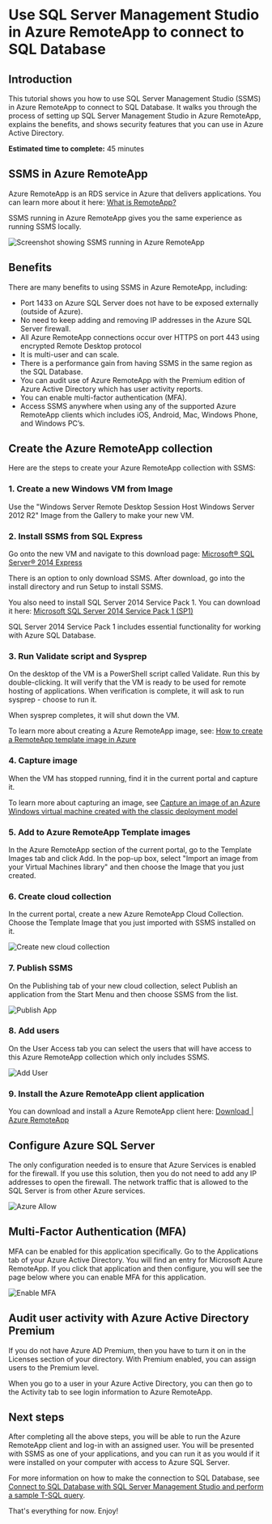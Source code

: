 <properties
    pageTitle="Connect to SQL Database using SQL Server Management Studio in Azure RemoteApp | Microsoft Azure"
    description="Use this tutorial to learn how to use SQL Server Management Studio in Azure RemoteApp for security and performance when connecting to SQL Database"
    services="sql-database"
    documentationCenter=""
    authors="adhurwit"
    manager=""/>

<tags
    ms.service="sql-database"
    ms.workload="data"
    ms.tgt_pltfrm="na"
    ms.devlang="na"
    ms.topic="article"
    ms.date="07/05/2016"
    ms.author="adhurwit"/>


# <a name="use-sql-server-management-studio-in-azure-remoteapp-to-connect-to-sql-database"></a>Use SQL Server Management Studio in Azure RemoteApp to connect to SQL Database

## <a name="introduction"></a>Introduction  
This tutorial shows you how to use SQL Server Management Studio (SSMS) in Azure RemoteApp to connect to SQL Database. It walks you through the process of setting up SQL Server Management Studio in Azure RemoteApp, explains the benefits, and shows security features that you can use in Azure Active Directory.

**Estimated time to complete:** 45 minutes

## <a name="ssms-in-azure-remoteapp"></a>SSMS in Azure RemoteApp

Azure RemoteApp is an RDS service in Azure that delivers applications. You can learn more about it here: [What is RemoteApp?](../remoteapp/remoteapp-whatis.md)

SSMS running in Azure RemoteApp gives you the same experience as running SSMS locally.

![Screenshot showing SSMS running in Azure RemoteApp][1]



## <a name="benefits"></a>Benefits

There are many benefits to using SSMS in Azure RemoteApp, including:

- Port 1433 on Azure SQL Server does not have to be exposed externally (outside of Azure).
- No need to keep adding and removing IP addresses in the Azure SQL Server firewall.
- All Azure RemoteApp connections occur over HTTPS on port 443 using encrypted Remote Desktop protocol
- It is multi-user and can scale.
- There is a performance gain from having SSMS in the same region as the SQL Database.
- You can audit use of Azure RemoteApp with the Premium edition of Azure Active Directory which has user activity reports.
- You can enable multi-factor authentication (MFA).
- Access SSMS anywhere when using any of the supported Azure RemoteApp clients which includes iOS, Android, Mac, Windows Phone, and Windows PC’s.


## <a name="create-the-azure-remoteapp-collection"></a>Create the Azure RemoteApp collection

Here are the steps to create your Azure RemoteApp collection with SSMS:


### <a name="1.-create-a-new-windows-vm-from-image"></a>1. Create a new Windows VM from Image
Use the "Windows Server Remote Desktop Session Host Windows Server 2012 R2" Image from the Gallery to make your new VM.


### <a name="2.-install-ssms-from-sql-express"></a>2. Install SSMS from SQL Express

Go onto the new VM and navigate to this download page: [Microsoft® SQL Server® 2014 Express](https://www.microsoft.com/en-us/download/details.aspx?id=42299)

There is an option to only download SSMS. After download, go into the install directory and run Setup to install SSMS.

You also need to install SQL Server 2014 Service Pack 1. You can download it here: [Microsoft SQL Server 2014 Service Pack 1 (SP1)](https://www.microsoft.com/en-us/download/details.aspx?id=46694)

SQL Server 2014 Service Pack 1 includes essential functionality for working with Azure SQL Database.


### <a name="3.-run-validate-script-and-sysprep"></a>3. Run Validate script and Sysprep

On the desktop of the VM is a PowerShell script called Validate. Run this by double-clicking. It will verify that the VM is ready to be used for remote hosting of applications. When verification is complete, it will ask to run sysprep - choose to run it.

When sysprep completes, it will shut down the VM.

To learn more about creating a Azure RemoteApp image, see: [How to create a RemoteApp template image in Azure](http://blogs.msdn.com/b/rds/archive/2015/03/17/how-to-create-a-remoteapp-template-image-in-azure.aspx)


### <a name="4.-capture-image"></a>4. Capture image

When the VM has stopped running, find it in the current portal and capture it.

To learn more about capturing an image, see [Capture an image of an Azure Windows virtual machine created with the classic deployment model](../virtual-machines/virtual-machines-windows-classic-capture-image.md)


### <a name="5.-add-to-azure-remoteapp-template-images"></a>5. Add to Azure RemoteApp Template images

In the Azure RemoteApp section of the current portal, go to the Template Images tab and click Add. In the pop-up box, select "Import an image from your Virtual Machines library" and then choose the Image that you just created.



### <a name="6.-create-cloud-collection"></a>6. Create cloud collection

In the current portal, create a new Azure RemoteApp Cloud Collection. Choose the Template Image that you just imported with SSMS installed on it.

![Create new cloud collection][2]


### <a name="7.-publish-ssms"></a>7. Publish SSMS

On the Publishing tab of your new cloud collection, select Publish an application from the Start Menu and then choose SSMS from the list.

![Publish App][5]

### <a name="8.-add-users"></a>8. Add users

On the User Access tab you can select the users that will have access to this Azure RemoteApp collection which only includes SSMS.

![Add User][6]


### <a name="9.-install-the-azure-remoteapp-client-application"></a>9. Install the Azure RemoteApp client application

You can download and install a Azure RemoteApp client here: [Download | Azure RemoteApp](https://www.remoteapp.windowsazure.com/en/clients.aspx)



## <a name="configure-azure-sql-server"></a>Configure Azure SQL Server

The only configuration needed is to ensure that Azure Services is enabled for the firewall. If you use this solution, then you do not need to add any IP addresses to open the firewall. The network traffic that is allowed to the SQL Server is from other Azure services.


![Azure Allow][4]



## <a name="multi-factor-authentication-(mfa)"></a>Multi-Factor Authentication (MFA)

MFA can be enabled for this application specifically. Go to the Applications tab of your Azure Active Directory. You will find an entry for Microsoft Azure RemoteApp. If you click that application and then configure, you will see the page below where you can enable MFA for this application.

![Enable MFA][3]



## <a name="audit-user-activity-with-azure-active-directory-premium"></a>Audit user activity with Azure Active Directory Premium

If you do not have Azure AD Premium, then you have to turn it on in the Licenses section of your directory. With Premium enabled, you can assign users to the Premium level.

When you go to a user in your Azure Active Directory, you can then go to the Activity tab to see login information to Azure RemoteApp.



## <a name="next-steps"></a>Next steps

After completing all the above steps, you will be able to run the Azure RemoteApp client and log-in with an assigned user. You will be presented with SSMS as one of your applications, and you can run it as you would if it were installed on your computer with access to Azure SQL Server.

For more information on how to make the connection to SQL Database, see [Connect to SQL Database with SQL Server Management Studio and perform a sample T-SQL query](sql-database-connect-query-ssms.md).


That's everything for now. Enjoy!



<!--Image references-->
[1]: ./media/sql-database-ssms-remoteapp/ssms.png
[2]: ./media/sql-database-ssms-remoteapp/newcloudcollection.png
[3]: ./media/sql-database-ssms-remoteapp/mfa.png
[4]: ./media/sql-database-ssms-remoteapp/allowazure.png
[5]: ./media/sql-database-ssms-remoteapp/publish.png
[6]: ./media/sql-database-ssms-remoteapp/user.png



<!--HONumber=Oct16_HO2-->


